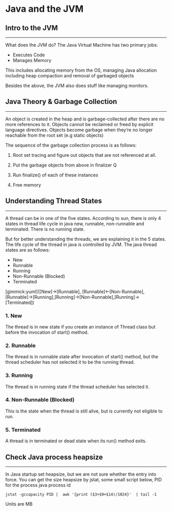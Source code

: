Java and the JVM
=====

## Intro to the JVM
---
What does the JVM do? The Java Virtual Machine has two primary jobs:

* Executes Code
* Manages Memory

This includes allocating memory from  the OS, managing Java allocation including heap compaction and removal of garbaged objects

Besides the above, the JVM also does stuff like managing monitors.

## Java Theory & Garbage Collection
---

An object is created in the heap and is garbage-collected after there are no more references to it. Objects cannot be reclaimed or freed by explicit language directives. Objects become garbage when they’re no longer reachable from the root set (e.g static objects)

The sequence of the garbage collection process is as follows:

1. Root set tracing and figure out objects that are not referenced at all.

2. Put the garbage objects from above in finalizer Q

3. Run finalize() of each of these instances

4. Free memory

## Understanding Thread States
---
A thread can be in one of the five states. According to sun, there is only 4 states in thread life cycle in java new, runnable, non-runnable and terminated. There is no running state.

But for better understanding the threads, we are explaining it in the 5 states.
The life cycle of the thread in java is controlled by JVM. The java thread states are as follows:
* New
* Runnable
* Running
* Non-Runnable (Blocked)
* Terminated

[gimmick:yuml]([New]->[Runnable], [Runnable]<-[Non-Runnable], [Runnable]->[Running],[Running]->[Non-Runnable],[Running]->[Terminated])

### 1. New

The thread is in new state if you create an instance of Thread class but before the invocation of start() method.

### 2. Runnable

The thread is in runnable state after invocation of start() method, but the thread scheduler has not selected it to be the running thread.

### 3. Running

The thread is in running state if the thread scheduler has selected it.
### 4. Non-Runnable (Blocked)

This is the state when the thread is still alive, but is currently not eligible to run.

### 5. Terminated

A thread is in terminated or dead state when its run() method exits.

## Check Java process heapsize
---
In Java startup set heapsize, but we are not sure whether the entry into force. You can get the size heapsize by jstat, some small script below, PID for the process java process id

`jstat -gccapacity PID |  awk '{print ($3+$9+$14)/1024}'  | tail -1`

Units are MB
